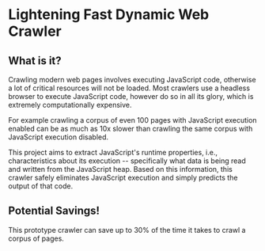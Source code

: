 # Lightening Fast Dynamic Web Crawler

## What is it?

Crawling modern web pages involves executing JavaScript code, otherwise a lot of critical resources
will not be loaded. Most crawlers use a headless browser to execute JavaScript code, 
however do so in all its glory, which is extremely computationally expensive. 

For example crawling a corpus of even 100 pages with JavaScript execution enabled can be
as much as 10x slower than crawling the same corpus with JavaScript execution disabled.

This project aims to extract JavaScript's runtime properties, i.e., characteristics about its
execution -- specifically what data is being read and written from the JavaScript heap. 
Based on this information, this crawler safely eliminates JavaScript execution and simply
predicts the output of that code. 

## Potential Savings!

This prototype crawler can save up to 30\% of the time it takes to crawl a corpus of pages.